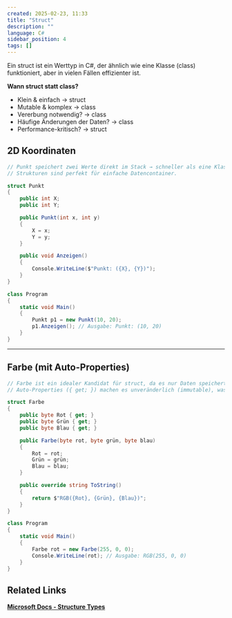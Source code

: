 ```yaml
---
created: 2025-02-23, 11:33
title: "Struct"
description: ""
language: C#
sidebar_position: 4
tags: []
---
```

Ein struct ist ein Werttyp in C#, der ähnlich wie eine Klasse (class) funktioniert, aber in vielen Fällen effizienter ist.

**Wann struct statt class?**

- Klein & einfach → struct
- Mutable & komplex → class
- Vererbung notwendig? → class
- Häufige Änderungen der Daten? → class
- Performance-kritisch? → struct

## 2D Koordinaten

```csharp
// Punkt speichert zwei Werte direkt im Stack → schneller als eine Klasse.
// Strukturen sind perfekt für einfache Datencontainer.

struct Punkt
{
	public int X;
	public int Y;

	public Punkt(int x, int y)
	{
		X = x;
		Y = y;
	}

	public void Anzeigen()
	{
		Console.WriteLine($"Punkt: ({X}, {Y})");
	}
}

class Program
{
	static void Main()
	{
		Punkt p1 = new Punkt(10, 20);
		p1.Anzeigen(); // Ausgabe: Punkt: (10, 20)
	}
}
```
---
## Farbe (mit Auto-Properties)

```csharp
// Farbe ist ein idealer Kandidat für struct, da es nur Daten speichert.
// Auto-Properties ({ get; }) machen es unveränderlich (immutable), was in vielen Szenarien nützlich ist.

struct Farbe
{
	public byte Rot { get; }
	public byte Grün { get; }
	public byte Blau { get; }

	public Farbe(byte rot, byte grün, byte blau)
	{
		Rot = rot;
		Grün = grün;
		Blau = blau;
	}

	public override string ToString()
	{
		return $"RGB({Rot}, {Grün}, {Blau})";
	}
}

class Program
{
	static void Main()
	{
		Farbe rot = new Farbe(255, 0, 0);
		Console.WriteLine(rot); // Ausgabe: RGB(255, 0, 0)
	}
}
```

## Related Links
[**Microsoft Docs - Structure Types**](https://learn.microsoft.com/en-us/dotnet/csharp/language-reference/builtin-types/struct)  